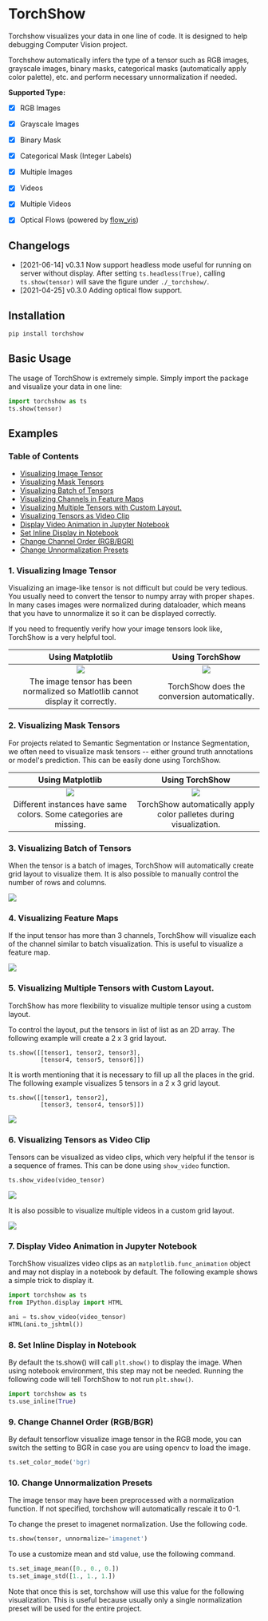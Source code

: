 # TorchShow

Torchshow visualizes your data in one line of code. It is designed to help debugging Computer Vision project.

Torchshow automatically infers the type of a tensor such as RGB images, grayscale images, binary masks, categorical masks (automatically apply color palette), etc. and perform necessary unnormalization if needed. 

**Supported Type:**

- [x] RGB Images
- [x] Grayscale Images
- [x] Binary Mask
- [x] Categorical Mask (Integer Labels)
- [x] Multiple Images
- [x] Videos
- [x] Multiple Videos
- [x] Optical Flows (powered by [flow_vis](https://github.com/tomrunia/OpticalFlow_Visualization))



## Changelogs
- [2021-06-14] v0.3.1 Now support headless mode useful for running on server without display. After setting `ts.headless(True)`, calling `ts.show(tensor)` will save the figure under `./_torchshow/`.
- [2021-04-25] v0.3.0 Adding optical flow support.


## Installation

```bash
pip install torchshow
```


## Basic Usage

The usage of TorchShow is extremely simple. Simply import the package and visualize your data in one line:

```python
import torchshow as ts
ts.show(tensor)
```

## Examples

### Table of Contents
- [Visualizing Image Tensor](#1-visualizing-image-tensor)
- [Visualizing Mask Tensors](#2-visualizing-mask-tensors)
- [Visualizing Batch of Tensors](#3-visualizing-batch-of-tensors)
- [Visualizing Channels in Feature Maps](#4-visualizing-feature-maps)
- [Visualizing Multiple Tensors with Custom Layout.](#5-visualizing-multiple-tensors-with-custom-layout)
- [Visualizing Tensors as Video Clip](#6-visualizing-tensors-as-video-clip)
- [Display Video Animation in Jupyter Notebook](#7-display-video-animation-in-jupyter-notebook)
- [Set Inline Display in Notebook](#8-set-inline-display-in-notebook)
- [Change Channel Order (RGB/BGR)](#9-change-channel-order-rgbbgr)
- [Change Unnormalization Presets](#10-change-unnormalization-presets)

### 1. Visualizing Image Tensor
Visualizing an image-like tensor is not difficult but could be very tedious. You usually need to convert the tensor to numpy array with proper shapes. In many cases images were normalized during dataloader, which means that you have to unnormalize it so it can be displayed correctly.

If you need to frequently verify how your image tensors look like, TorchShow is a very helpful tool. 

Using Matplotlib             |  Using TorchShow
:-------------------------:|:-------------------------:
![](./imgs/RGB_image_plt.gif)  |  ![](./imgs/RGB_image_ts.gif)
|The image tensor has been normalized so Matlotlib cannot display it correctly. | TorchShow does the conversion automatically.|

### 2. Visualizing Mask Tensors
For projects related to Semantic Segmentation or Instance Segmentation, we often need to visualize mask tensors -- either ground truth annotations or model's prediction. This can be easily done using TorchShow.

Using Matplotlib             |  Using TorchShow
:-------------------------:|:-------------------------:
![](./imgs/cat_mask_plt.gif)  |  ![](./imgs/cat_mask_ts.gif)
| Different instances have same colors. Some categories are missing. | TorchShow automatically apply color palletes during visualization.|

### 3. Visualizing Batch of Tensors
When the tensor is a batch of images, TorchShow will automatically create grid layout to visualize them. It is also possible to manually control the number of rows and columns.

![](./imgs/batch_imgs.gif)

### 4. Visualizing Feature Maps
If the input tensor has more than 3 channels, TorchShow will visualize each of the channel similar to batch visualization. This is useful to visualize a feature map.

![](./imgs/featuremap.gif)

### 5. Visualizing Multiple Tensors with Custom Layout.
TorchShow has more flexibility to visualize multiple tensor using a custom layout.

To control the layout, put the tensors in list of list as an 2D array. The following example will create a 2 x 3 grid layout.

```
ts.show([[tensor1, tensor2, tensor3],
         [tensor4, tensor5, tensor6]])
```

It is worth mentioning that it is necessary to fill up all the places in the grid. The following example visualizes 5 tensors in a 2 x 3 grid layout.

```
ts.show([[tensor1, tensor2],
         [tensor3, tensor4, tensor5]])
```

![](./imgs/custom_layout.gif)

### 6. Visualizing Tensors as Video Clip
Tensors can be visualized as video clips, which very helpful if the tensor is a sequence of frames. This can be done using `show_video` function.

```python
ts.show_video(video_tensor)
```

![](./imgs/video.gif)

It is also possible to visualize multiple videos in a custom grid layout.

![](./imgs/video_grid.gif)

### 7. Display Video Animation in Jupyter Notebook
TorchShow visualizes video clips as an `matplotlib.func_animation` object and may not display in a notebook by default. The following example shows a simple trick to display it.

```python
import torchshow as ts
from IPython.display import HTML

ani = ts.show_video(video_tensor)
HTML(ani.to_jshtml())
```

### 8. Set Inline Display in Notebook
By default the ts.show() will call `plt.show()` to display the image. When using notebook environment, this step may not be needed. Running the following code will tell TorchShow to not run `plt.show()`.

```python
import torchshow as ts
ts.use_inline(True)
```
### 9. Change Channel Order (RGB/BGR)
By default tensorflow visualize image tensor in the RGB mode, you can switch the setting to BGR in case you are using opencv to load the image.
```python
ts.set_color_mode('bgr)
```

### 10. Change Unnormalization Presets
The image tensor may have been preprocessed with a normalization function. If not specified, torchshow will automatically rescale it to 0-1. 


To change the preset to imagenet normalization. Use the following code.
```python
ts.show(tensor, unnormalize='imagenet')
```

To use a customize mean and std value, use the following command. 
```python
ts.set_image_mean([0., 0., 0.])
ts.set_image_std([1., 1., 1.])
```
Note that once this is set, torchshow will use this value for the following visualization. This is useful because usually only a single normalization preset will be used for the entire project.